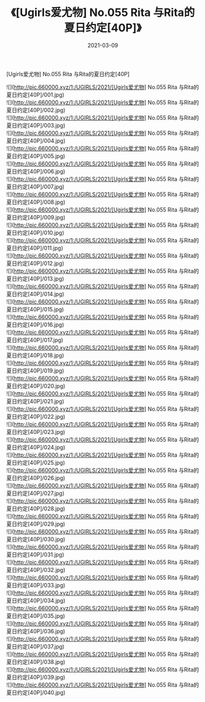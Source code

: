 ﻿---
layout: post
title:  《[Ugirls爱尤物] No.055 Rita 与Rita的夏日约定[40P]》
date:   2021-03-09
img: http://pic.660000.xyz/1:/UGIRLS/2021/[Ugirls爱尤物] No.055 Rita 与Rita的夏日约定[40P]/000.jpg
categories: [美女, 清纯, 唯美]
---

[Ugirls爱尤物] No.055 Rita 与Rita的夏日约定[40P]

  ![](http://pic.660000.xyz/1:/UGIRLS/2021/[Ugirls爱尤物] No.055 Rita 与Rita的夏日约定[40P]/001.jpg) <br> ![](http://pic.660000.xyz/1:/UGIRLS/2021/[Ugirls爱尤物] No.055 Rita 与Rita的夏日约定[40P]/002.jpg) <br> ![](http://pic.660000.xyz/1:/UGIRLS/2021/[Ugirls爱尤物] No.055 Rita 与Rita的夏日约定[40P]/003.jpg) <br> ![](http://pic.660000.xyz/1:/UGIRLS/2021/[Ugirls爱尤物] No.055 Rita 与Rita的夏日约定[40P]/004.jpg) <br> ![](http://pic.660000.xyz/1:/UGIRLS/2021/[Ugirls爱尤物] No.055 Rita 与Rita的夏日约定[40P]/005.jpg) <br> ![](http://pic.660000.xyz/1:/UGIRLS/2021/[Ugirls爱尤物] No.055 Rita 与Rita的夏日约定[40P]/006.jpg) <br> ![](http://pic.660000.xyz/1:/UGIRLS/2021/[Ugirls爱尤物] No.055 Rita 与Rita的夏日约定[40P]/007.jpg) <br> ![](http://pic.660000.xyz/1:/UGIRLS/2021/[Ugirls爱尤物] No.055 Rita 与Rita的夏日约定[40P]/008.jpg) <br> ![](http://pic.660000.xyz/1:/UGIRLS/2021/[Ugirls爱尤物] No.055 Rita 与Rita的夏日约定[40P]/009.jpg) <br> ![](http://pic.660000.xyz/1:/UGIRLS/2021/[Ugirls爱尤物] No.055 Rita 与Rita的夏日约定[40P]/010.jpg) <br> ![](http://pic.660000.xyz/1:/UGIRLS/2021/[Ugirls爱尤物] No.055 Rita 与Rita的夏日约定[40P]/011.jpg) <br> ![](http://pic.660000.xyz/1:/UGIRLS/2021/[Ugirls爱尤物] No.055 Rita 与Rita的夏日约定[40P]/012.jpg) <br> ![](http://pic.660000.xyz/1:/UGIRLS/2021/[Ugirls爱尤物] No.055 Rita 与Rita的夏日约定[40P]/013.jpg) <br> ![](http://pic.660000.xyz/1:/UGIRLS/2021/[Ugirls爱尤物] No.055 Rita 与Rita的夏日约定[40P]/014.jpg) <br> ![](http://pic.660000.xyz/1:/UGIRLS/2021/[Ugirls爱尤物] No.055 Rita 与Rita的夏日约定[40P]/015.jpg) <br> ![](http://pic.660000.xyz/1:/UGIRLS/2021/[Ugirls爱尤物] No.055 Rita 与Rita的夏日约定[40P]/016.jpg) <br> ![](http://pic.660000.xyz/1:/UGIRLS/2021/[Ugirls爱尤物] No.055 Rita 与Rita的夏日约定[40P]/017.jpg) <br> ![](http://pic.660000.xyz/1:/UGIRLS/2021/[Ugirls爱尤物] No.055 Rita 与Rita的夏日约定[40P]/018.jpg) <br> ![](http://pic.660000.xyz/1:/UGIRLS/2021/[Ugirls爱尤物] No.055 Rita 与Rita的夏日约定[40P]/019.jpg) <br> ![](http://pic.660000.xyz/1:/UGIRLS/2021/[Ugirls爱尤物] No.055 Rita 与Rita的夏日约定[40P]/020.jpg) <br> ![](http://pic.660000.xyz/1:/UGIRLS/2021/[Ugirls爱尤物] No.055 Rita 与Rita的夏日约定[40P]/021.jpg) <br> ![](http://pic.660000.xyz/1:/UGIRLS/2021/[Ugirls爱尤物] No.055 Rita 与Rita的夏日约定[40P]/022.jpg) <br> ![](http://pic.660000.xyz/1:/UGIRLS/2021/[Ugirls爱尤物] No.055 Rita 与Rita的夏日约定[40P]/023.jpg) <br> ![](http://pic.660000.xyz/1:/UGIRLS/2021/[Ugirls爱尤物] No.055 Rita 与Rita的夏日约定[40P]/024.jpg) <br> ![](http://pic.660000.xyz/1:/UGIRLS/2021/[Ugirls爱尤物] No.055 Rita 与Rita的夏日约定[40P]/025.jpg) <br> ![](http://pic.660000.xyz/1:/UGIRLS/2021/[Ugirls爱尤物] No.055 Rita 与Rita的夏日约定[40P]/026.jpg) <br> ![](http://pic.660000.xyz/1:/UGIRLS/2021/[Ugirls爱尤物] No.055 Rita 与Rita的夏日约定[40P]/027.jpg) <br> ![](http://pic.660000.xyz/1:/UGIRLS/2021/[Ugirls爱尤物] No.055 Rita 与Rita的夏日约定[40P]/028.jpg) <br> ![](http://pic.660000.xyz/1:/UGIRLS/2021/[Ugirls爱尤物] No.055 Rita 与Rita的夏日约定[40P]/029.jpg) <br> ![](http://pic.660000.xyz/1:/UGIRLS/2021/[Ugirls爱尤物] No.055 Rita 与Rita的夏日约定[40P]/030.jpg) <br> ![](http://pic.660000.xyz/1:/UGIRLS/2021/[Ugirls爱尤物] No.055 Rita 与Rita的夏日约定[40P]/031.jpg) <br> ![](http://pic.660000.xyz/1:/UGIRLS/2021/[Ugirls爱尤物] No.055 Rita 与Rita的夏日约定[40P]/032.jpg) <br> ![](http://pic.660000.xyz/1:/UGIRLS/2021/[Ugirls爱尤物] No.055 Rita 与Rita的夏日约定[40P]/033.jpg) <br> ![](http://pic.660000.xyz/1:/UGIRLS/2021/[Ugirls爱尤物] No.055 Rita 与Rita的夏日约定[40P]/034.jpg) <br> ![](http://pic.660000.xyz/1:/UGIRLS/2021/[Ugirls爱尤物] No.055 Rita 与Rita的夏日约定[40P]/035.jpg) <br> ![](http://pic.660000.xyz/1:/UGIRLS/2021/[Ugirls爱尤物] No.055 Rita 与Rita的夏日约定[40P]/036.jpg) <br> ![](http://pic.660000.xyz/1:/UGIRLS/2021/[Ugirls爱尤物] No.055 Rita 与Rita的夏日约定[40P]/037.jpg) <br> ![](http://pic.660000.xyz/1:/UGIRLS/2021/[Ugirls爱尤物] No.055 Rita 与Rita的夏日约定[40P]/038.jpg) <br> ![](http://pic.660000.xyz/1:/UGIRLS/2021/[Ugirls爱尤物] No.055 Rita 与Rita的夏日约定[40P]/039.jpg) <br> ![](http://pic.660000.xyz/1:/UGIRLS/2021/[Ugirls爱尤物] No.055 Rita 与Rita的夏日约定[40P]/040.jpg) <br>